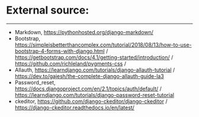 # External source:
---
* Markdown, https://pythonhosted.org/django-markdown/
* Bootstrap, https://simpleisbetterthancomplex.com/tutorial/2018/08/13/how-to-use-bootstrap-4-forms-with-django.html / https://getbootstrap.com/docs/4.1/getting-started/introduction/ / https://github.com/richleland/pygments-css / 
* Allauth, https://learndjango.com/tutorials/django-allauth-tutorial / https://dev.to/gajesh/the-complete-django-allauth-guide-la3
* Password_reset, https://docs.djangoproject.com/en/2.1/topics/auth/default/ / https://learndjango.com/tutorials/django-password-reset-tutorial
* ckeditor, https://github.com/django-ckeditor/django-ckeditor / https://django-ckeditor.readthedocs.io/en/latest/
